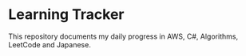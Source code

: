 # Learning Tracker
This repository documents my daily progress in AWS, C#, Algorithms, LeetCode and Japanese.
